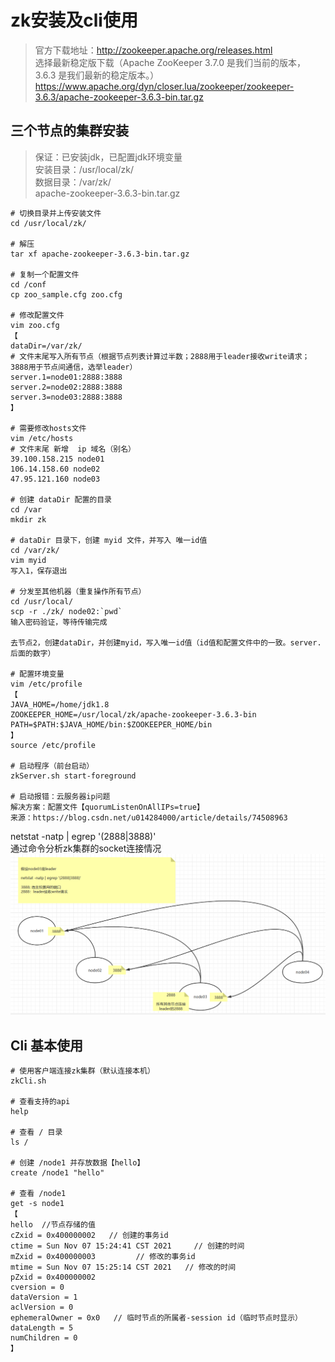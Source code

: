 # zk安装及cli使用

> 官方下载地址：http://zookeeper.apache.org/releases.html   
> 选择最新稳定版下载（Apache ZooKeeper 3.7.0 是我们当前的版本，3.6.3 是我们最新的稳定版本。）     
> https://www.apache.org/dyn/closer.lua/zookeeper/zookeeper-3.6.3/apache-zookeeper-3.6.3-bin.tar.gz   

## 三个节点的集群安装
> 保证：已安装jdk，已配置jdk环境变量   
> 安装目录：/usr/local/zk/    
> 数据目录：/var/zk/   
> apache-zookeeper-3.6.3-bin.tar.gz    

``` 
# 切换目录并上传安装文件
cd /usr/local/zk/

# 解压
tar xf apache-zookeeper-3.6.3-bin.tar.gz

# 复制一个配置文件
cd /conf
cp zoo_sample.cfg zoo.cfg

# 修改配置文件
vim zoo.cfg
【
dataDir=/var/zk/
# 文件末尾写入所有节点（根据节点列表计算过半数；2888用于leader接收write请求；3888用于节点间通信，选举leader）
server.1=node01:2888:3888
server.2=node02:2888:3888
server.3=node03:2888:3888
】

# 需要修改hosts文件
vim /etc/hosts
# 文件末尾 新增  ip 域名（别名）
39.100.158.215 node01
106.14.158.60 node02
47.95.121.160 node03

# 创建 dataDir 配置的目录
cd /var
mkdir zk

# dataDir 目录下，创建 myid 文件，并写入 唯一id值
cd /var/zk/
vim myid
写入1，保存退出

# 分发至其他机器（重复操作所有节点）
cd /usr/local/
scp -r ./zk/ node02:`pwd`
输入密码验证，等待传输完成 

去节点2，创建dataDir，并创建myid，写入唯一id值（id值和配置文件中的一致。server.后面的数字）

# 配置环境变量
vim /etc/profile
【
JAVA_HOME=/home/jdk1.8
ZOOKEEPER_HOME=/usr/local/zk/apache-zookeeper-3.6.3-bin
PATH=$PATH:$JAVA_HOME/bin:$ZOOKEEPER_HOME/bin
】
source /etc/profile

# 启动程序（前台启动）
zkServer.sh start-foreground

# 启动报错：云服务器ip问题
解决方案：配置文件【quorumListenOnAllIPs=true】
来源：https://blog.csdn.net/u014284000/article/details/74508963
```

netstat -natp | egrep '(2888|3888)'    
通过命令分析zk集群的socket连接情况   
![zk集群的socket连接图](../img/zk集群的socket连接图.png)

## Cli 基本使用

``` 
# 使用客户端连接zk集群（默认连接本机）
zkCli.sh

# 查看支持的api
help 

# 查看 / 目录
ls /

# 创建 /node1 并存放数据【hello】
create /node1 "hello"

# 查看 /node1 
get -s node1
【
hello  //节点存储的值
cZxid = 0x400000002   // 创建的事务id
ctime = Sun Nov 07 15:24:41 CST 2021     // 创建的时间
mZxid = 0x400000003         // 修改的事务id
mtime = Sun Nov 07 15:25:14 CST 2021   // 修改的时间
pZxid = 0x400000002   
cversion = 0
dataVersion = 1
aclVersion = 0
ephemeralOwner = 0x0   // 临时节点的所属者-session id（临时节点时显示）
dataLength = 5
numChildren = 0
】
```